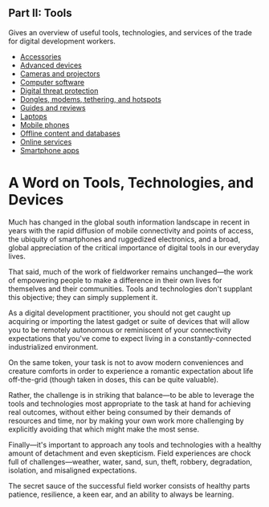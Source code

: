 ## Part II: Tools

Gives an overview of useful tools, technologies, and services of the trade for digital development workers.

* [Accessories](2-tools/accessories.md)
* [Advanced devices](2-tools/advanced-devices.md)
* [Cameras and projectors](2-tools/cameras.md)
* [Computer software ](2-tools/software.md)
* [Digital threat protection ](2-tools/threat-protection.md)
* [Dongles, modems, tethering, and hotspots](2-tools/dongles.md)
* [Guides and reviews](2-tools/guides-and-reviews.md)
* [Laptops](2-tools/laptops.md)
* [Mobile phones](2-tools/mobile-phones.md)
* [Offline content and databases ](2-tools/offline-content.md)
* [Online services](2-tools/services.md)
* [Smartphone apps](2-tools/smartphone-apps.md)


# A Word on Tools, Technologies, and Devices

Much has changed in the global south information landscape in recent in years with the rapid diffusion of mobile connectivity and points of access, the ubiquity of smartphones and ruggedized electronics, and a broad, global appreciation of the critical importance of digital tools in our everyday lives.

That said, much of the work of fieldworker remains unchanged—the work of empowering people to make a difference in their own lives for themselves and their communities. Tools and technologies don't supplant this objective; they can simply supplement it.

As a digital development practitioner, you should not get caught up acquiring or importing the latest gadget or suite of devices that will allow you to be remotely autonomous or reminiscent of your connectivity expectations that you've come to expect living in a constantly-connected industrialized environment.

On the same token, your task is not to avow modern conveniences and creature comforts in order to experience a romantic expectation about life off-the-grid \(though taken in doses, this can be quite valuable\).

Rather, the challenge is in striking that balance—to be able to leverage the tools and technologies most appropriate to the task at hand for achieving real outcomes, without either being consumed by their demands of resources and time, nor by making your own work more challenging by explicitly avoiding that which might make the most sense.

Finally—it's important to approach any tools and technologies with a healthy amount of detachment and even skepticism. Field experiences are chock full of challenges—weather, water, sand, sun, theft, robbery, degradation, isolation, and misaligned expectations.

The secret sauce of the successful field worker consists of healthy parts patience, resilience, a keen ear, and an ability to always be learning.